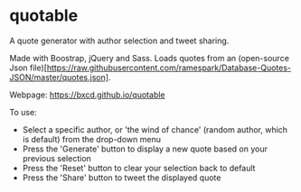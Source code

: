# quotable

A quote generator with author selection and tweet sharing. 

Made with Boostrap, jQuery and Sass. Loads quotes from an (open-source Json file)[https://raw.githubusercontent.com/ramespark/Database-Quotes-JSON/master/quotes.json]. 

Webpage: https://bxcd.github.io/quotable

To use:

* Select a specific author, or 'the wind of chance' (random author, which is default) from the drop-down menu
* Press the 'Generate' button to display a new quote based on your previous selection
* Press the 'Reset' button to clear your selection back to default
* Press the 'Share' button to tweet the displayed quote